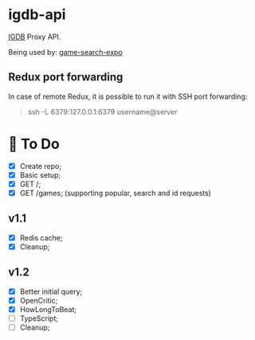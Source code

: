 # igdb-api

[IGDB](https://www.igdb.com/) Proxy API.

Being used by: [game-search-expo](https://github.com/nunogois/game-search-expo)

## Redux port forwarding

In case of remote Redux, it is possible to run it with SSH port forwarding:

> ssh -L 6379:127.0.0.1:6379 username@server

# 📌 To Do

- [x] Create repo;
- [x] Basic setup;
- [x] GET /;
- [x] GET /games; (supporting popular, search and id requests)

## v1.1

- [x] Redis cache;
- [x] Cleanup;

## v1.2

- [x] Better initial query;
- [x] OpenCritic;
- [x] HowLongToBeat;
- [ ] TypeScript;
- [ ] Cleanup;
